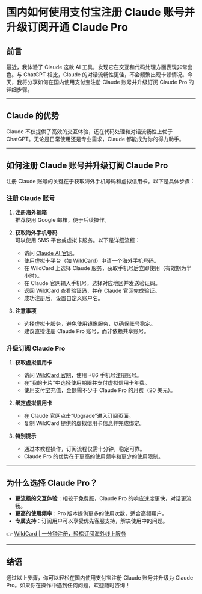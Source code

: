 # 国内如何使用支付宝注册 Claude 账号并升级订阅开通 Claude Pro

## 前言

最近，我体验了 Claude 这款 AI 工具，发现它在交互和代码处理方面表现非常出色。与 ChatGPT 相比，Claude 的对话流畅性更佳，不会频繁出现卡顿情况。今天，我将分享如何在国内使用支付宝注册 Claude 账号并升级订阅 Claude Pro 的详细步骤。

---

## Claude 的优势

Claude 不仅提供了高效的交互体验，还在代码处理和对话流畅性上优于 ChatGPT。无论是日常使用还是专业需求，Claude 都能成为你的得力助手。

---

## 如何注册 Claude 账号并升级订阅 Claude Pro

注册 Claude 账号的关键在于获取海外手机号码和虚拟信用卡。以下是具体步骤：

### 注册 Claude 账号

1. **注册海外邮箱**  
   推荐使用 Google 邮箱，便于后续操作。

2. **获取海外手机号码**  
   可以使用 SMS 平台或虚拟卡服务。以下是详细流程：

   - 访问 [Claude AI 官网](https://claude.ai/)。
   - 使用虚拟卡平台（如 WildCard）申请一个海外手机号码。
   - 在 WildCard 上选择 Claude 服务，获取手机号后立即使用（有效期为半小时）。
   - 在 Claude 官网输入手机号，选择对应地区并发送验证码。
   - 返回 WildCard 查看验证码，并在 Claude 官网完成验证。
   - 成功注册后，设置自定义账户名。

3. **注意事项**  
   - 选择虚拟卡服务，避免使用镜像服务，以确保账号稳定。
   - 建议直接注册 Claude Pro 账号，而非依赖共享账号。

### 升级订阅 Claude Pro

1. **获取虚拟信用卡**  
   - 访问 [WildCard 官网](https://bbtdd.com/WildCard)，使用 +86 手机号注册账号。
   - 在“我的卡片”中选择使用期限并支付虚拟信用卡年费。
   - 使用支付宝充值，金额需不少于 Claude Pro 的月费（20 美元）。

2. **绑定虚拟信用卡**  
   - 在 Claude 官网点击“Upgrade”进入订阅页面。
   - 复制 WildCard 提供的虚拟信用卡信息并完成绑定。

3. **特别提示**  
   - 通过本教程操作，订阅流程仅需十分钟，稳定可靠。
   - Claude Pro 的优势在于更高的使用频率和更少的使用限制。

---

## 为什么选择 Claude Pro？

- **更流畅的交互体验**：相较于免费版，Claude Pro 的响应速度更快，对话更流畅。
- **更高的使用频率**：Pro 版本提供更多的使用次数，适合高频用户。
- **专属支持**：订阅用户可以享受优先客服支持，解决使用中的问题。

👉 [WildCard | 一分钟注册，轻松订阅海外线上服务](https://bbtdd.com/WildCard)

---

## 结语

通过以上步骤，你可以轻松在国内使用支付宝注册 Claude 账号并升级为 Claude Pro。如果你在操作中遇到任何问题，欢迎随时咨询！